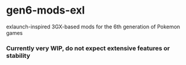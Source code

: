 # gen6-mods-exl

exlaunch-inspired 3GX-based mods for the 6th generation of Pokemon games

### Currently very WIP, do not expect extensive features or stability

